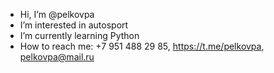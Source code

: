 - Hi, I’m @pelkovpa
- I’m interested in autosport
- I’m currently learning Python
- How to reach me: +7 951 488 29 85, https://t.me/pelkovpa, pelkovpa@mail.ru  
<!---
pelkovpa/pelkovpa is a ✨ special ✨ repository because its `README.md` (this file) appears on your GitHub profile.
You can click the Preview link to take a look at your changes.
--->
